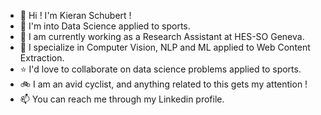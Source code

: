 
<!--
**K-Schubert/K-Schubert** is a ✨ _special_ ✨ repository because its `README.md` (this file) appears on your GitHub profile.

Here are some ideas to get you started:

- 🔭 I’m currently working on ...
- 🌱 I’m currently learning ...
- 👯 I’m looking to collaborate on ...
- 🤔 I’m looking for help with ...
- 💬 Ask me about ...
- 📫 How to reach me: ...
- 😄 Pronouns: ...
- ⚡ Fun fact: ...
-->

- 👋 Hi ! I'm Kieran Schubert !
- :eyes: I'm into Data Science applied to sports.
- :office: I am currently working as a Research Assistant at HES-SO Geneva.
- :closed_book: I specialize in Computer Vision, NLP and ML applied to Web Content Extraction.
- :star: I'd love to collaborate on data science problems applied to sports.
- :bike: I am an avid cyclist, and anything related to this gets my attention !
- :mailbox: You can reach me through my Linkedin profile.
